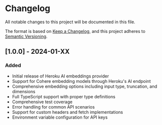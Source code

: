 # Changelog

All notable changes to this project will be documented in this file.

The format is based on [Keep a Changelog](https://keepachangelog.com/en/1.0.0/),
and this project adheres to [Semantic Versioning](https://semver.org/spec/v2.0.0.html).

## [1.0.0] - 2024-01-XX

### Added
- Initial release of Heroku AI embeddings provider
- Support for Cohere embedding models through Heroku's AI endpoint
- Comprehensive embedding options including input type, truncation, and dimensions
- Full TypeScript support with proper type definitions
- Comprehensive test coverage
- Error handling for common API scenarios
- Support for custom headers and fetch implementations
- Environment variable configuration for API keys
